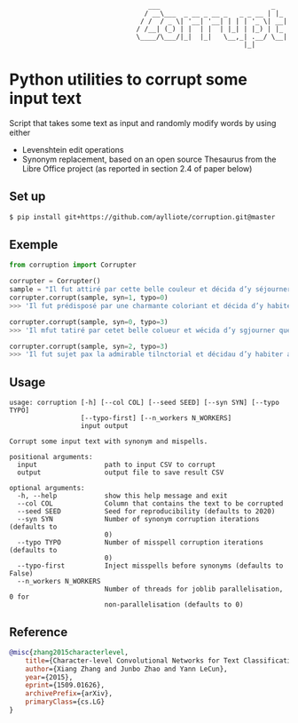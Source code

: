                                        ___                            _   
                                      / __\___  _ __ _ __ _   _ _ __ | |_ 
                                     / /  / _ \| '__| '__| | | | '_ \| __|
                                    / /__| (_) | |  | |  | |_| | |_) | |_ 
                                    \____/\___/|_|  |_|   \__,_| .__/ \__|
                                                               |_|        

# Python utilities to corrupt some input text

Script that takes some text as input and randomly modify words by using either
- Levenshtein edit operations
- Synonym replacement, based on an open source Thesaurus from the Libre Office project (as reported in section 2.4 of paper below)


## Set up

```bash
$ pip install git+https://github.com/aylliote/corruption.git@master
```


## Exemple

```python
from corruption import Corrupter

corrupter = Corrupter()
sample = "Il fut attiré par cette belle couleur et décida d’y séjourner quelque temps"
corrupter.corrupt(sample, syn=1, typo=0)
>>> 'Il fut prédisposé par une charmante coloriant et décida d’y habiter pour période'

corrupter.corrupt(sample, syn=0, typo=3)
>>> 'Il mfut tatiré par cetet belle colueur et wécida d’y sgjourner quelque temzps'

corrupter.corrupt(sample, syn=2, typo=3)
>>> 'Il fut sujet pax la admirable tilnctorial et décidau d’y habiter auprès âge'
```
## Usage

    usage: corruption [-h] [--col COL] [--seed SEED] [--syn SYN] [--typo TYPO]
                      [--typo-first] [--n_workers N_WORKERS]
                      input output
    
    Corrupt some input text with synonym and mispells.
    
    positional arguments:
      input                 path to input CSV to corrupt
      output                output file to save result CSV
    
    optional arguments:
      -h, --help            show this help message and exit
      --col COL             Column that contains the text to be corrupted
      --seed SEED           Seed for reproducibility (defaults to 2020)
      --syn SYN             Number of synonym corruption iterations (defaults to
                            0)
      --typo TYPO           Number of misspell corruption iterations (defaults to
                            0)
      --typo-first          Inject misspells before synonyms (defaults to False)
      --n_workers N_WORKERS
                            Number of threads for joblib parallelisation, 0 for
                            non-parallelisation (defaults to 0)

## Reference

```bibtex
@misc{zhang2015characterlevel,
    title={Character-level Convolutional Networks for Text Classification},
    author={Xiang Zhang and Junbo Zhao and Yann LeCun},
    year={2015},
    eprint={1509.01626},
    archivePrefix={arXiv},
    primaryClass={cs.LG}
}
```
